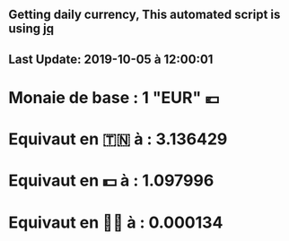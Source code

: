## Getting daily currency, This automated script is using [jq](https://stedolan.github.io/jq/)
## Last Update:  2019-10-05 à 12:00:01
 # Monaie de base : 1 "EUR" 💶 
 # Equivaut en 🇹🇳 à :  3.136429 
 # Equivaut en 💵 à : 1.097996
 # Equivaut en 🐱‍💻 à :  0.000134
